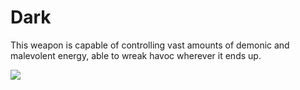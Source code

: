 # Dark

This weapon is capable of controlling vast amounts of demonic and malevolent energy, able to wreak havoc wherever it ends up.

![](<../../../../.gitbook/assets/dark (1) (1).png>)
